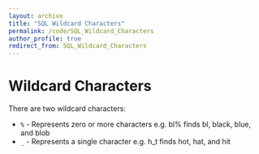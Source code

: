 ```yaml
---
layout: archive
title: "SQL Wildcard Characters"
permalink: /code/SQL_Wildcard_Characters
author_profile: true
redirect_from: SQL_Wildcard_Characters
---
```

# Wildcard Characters
There are two wildcard characters:
- `%` - Represents zero or more characters e.g. bl% finds bl, black, blue, and blob
- `_` - Represents a single character e.g. h_t finds hot, hat, and hit